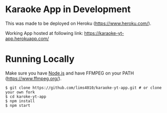 # Karaoke App in Development

This was made to be deployed on Heroku (https://www.heroku.com/).

Working App hosted at following link: https://karaoke-yt-app.herokuapp.com/

# Running Locally

Make sure you have [Node.js](http://nodejs.org/) and have FFMPEG on your PATH (https://www.ffmpeg.org/).

```
$ git clone https://github.com/lims4010/karaoke-yt-app.git # or clone your own fork
$ cd karoke-yt-app
$ npm install
$ npm start
```

